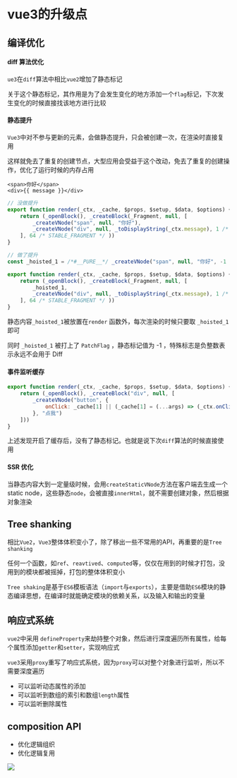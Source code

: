 # vue3的升级点

## 编译优化

#### diff 算法优化

`ue3`在`diff`算法中相比`vue2`增加了静态标记

关于这个静态标记，其作用是为了会发生变化的地方添加一个`flag`标记，下次发生变化的时候直接找该地方进行比较

#### 静态提升

`Vue3`中对不参与更新的元素，会做静态提升，只会被创建一次，在渲染时直接复用

这样就免去了重复的创建节点，大型应用会受益于这个改动，免去了重复的创建操作，优化了运行时候的内存占用

```vue
<span>你好</span>
<div>{{ message }}</div>
```

```js
// 没做提升
export function render(_ctx, _cache, $props, $setup, $data, $options) {
    return (_openBlock(), _createBlock(_Fragment, null, [
        _createVNode("span", null, "你好"),
        _createVNode("div", null, _toDisplayString(_ctx.message), 1 /* TEXT */ )
    ], 64 /* STABLE_FRAGMENT */ ))
}
```

```js
// 做了提升
const _hoisted_1 = /*#__PURE__*/ _createVNode("span", null, "你好", -1 /* HOISTED */ )

export function render(_ctx, _cache, $props, $setup, $data, $options) {
    return (_openBlock(), _createBlock(_Fragment, null, [
        _hoisted_1,
        _createVNode("div", null, _toDisplayString(_ctx.message), 1 /* TEXT */ )
    ], 64 /* STABLE_FRAGMENT */ ))
}
```

静态内容`_hoisted_1`被放置在`render` 函数外，每次渲染的时候只要取 `_hoisted_1` 即可

同时 `_hoisted_1` 被打上了 `PatchFlag` ，静态标记值为 -1 ，特殊标志是负整数表示永远不会用于 Diff

#### 事件监听缓存

```js
export function render(_ctx, _cache, $props, $setup, $data, $options) {
    return (_openBlock(), _createBlock("div", null, [
        _createVNode("button", {
            onClick: _cache[1] || (_cache[1] = (...args) => (_ctx.onClick(...args)))
        }, "点我")
    ]))
}
```

上述发现开启了缓存后，没有了静态标记。也就是说下次`diff`算法的时候直接使用

#### SSR 优化

当静态内容大到一定量级时候，会用`createStaticVNode`方法在客户端去生成一个static node，这些静态`node`，会被直接`innerHtml`，就不需要创建对象，然后根据对象渲染

## Tree shanking

相比`Vue2`，`Vue3`整体体积变小了，除了移出一些不常用的API，再重要的是`Tree shanking`

任何一个函数，如`ref`、`reavtived`、`computed`等，仅仅在用到的时候才打包，没用到的模块都被摇掉，打包的整体体积变小

`Tree shaking`是基于`ES6`模板语法（`import`与`exports`），主要是借助`ES6`模块的静态编译思想，在编译时就能确定模块的依赖关系，以及输入和输出的变量

## 响应式系统

`vue2`中采用 `defineProperty`来劫持整个对象，然后进行深度遍历所有属性，给每个属性添加`getter`和`setter`，实现响应式

`vue3`采用`proxy`重写了响应式系统，因为`proxy`可以对整个对象进行监听，所以不需要深度遍历

- 可以监听动态属性的添加
- 可以监听到数组的索引和数组`length`属性
- 可以监听删除属性

## composition API

- 优化逻辑组织
- 优化逻辑复用

![](https://static.vue-js.com/e5804bc0-5c58-11eb-85f6-6fac77c0c9b3.png)